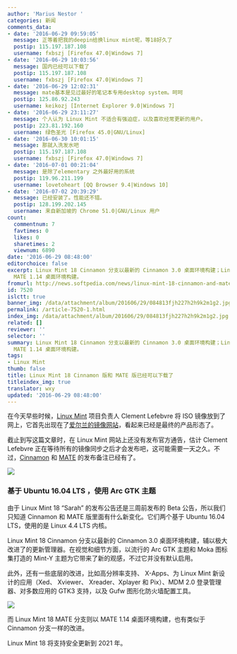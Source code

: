 ```yaml
---
author: 'Marius Nestor '
categories: 新闻
comments_data:
- date: '2016-06-29 09:59:05'
  message: 正等着把我的deepin给换linux mint呢，等18好久了
  postip: 115.197.187.108
  username: fxbszj [Firefox 47.0|Windows 7]
- date: '2016-06-29 10:03:56'
  message: 国内已经可以下载了
  postip: 115.197.187.108
  username: fxbszj [Firefox 47.0|Windows 7]
- date: '2016-06-29 12:02:31'
  message: mate基本是见过最好的笔记本专用desktop system。呵呵
  postip: 125.86.92.243
  username: keikozj [Internet Explorer 9.0|Windows 7]
- date: '2016-06-29 23:11:27'
  message: 个人认为 Linux Mint 不适合有强迫症，以及喜欢经常更新的用户。
  postip: 223.81.192.160
  username: 绿色圣光 [Firefox 45.0|GNU/Linux]
- date: '2016-06-30 10:01:15'
  message: 那就入洗发水吧
  postip: 115.197.187.108
  username: fxbszj [Firefox 47.0|Windows 7]
- date: '2016-07-01 00:21:04'
  message: 是除了elementary 之外最好用的系统
  postip: 119.96.211.199
  username: lovetoheart [QQ Browser 9.4|Windows 10]
- date: '2016-07-02 20:39:29'
  message: 已经安装了。性能还不错。
  postip: 128.199.202.145
  username: 来自新加坡的 Chrome 51.0|GNU/Linux 用户
count:
  commentnum: 7
  favtimes: 0
  likes: 0
  sharetimes: 2
  viewnum: 6890
date: '2016-06-29 08:48:00'
editorchoice: false
excerpt: Linux Mint 18 Cinnamon 分支以最新的 Cinnamon 3.0 桌面环境构建；Linux Mint 18 MATE 分支则以
  MATE 1.14 桌面环境构建。
fromurl: http://news.softpedia.com/news/linux-mint-18-cinnamon-and-mate-editions-are-now-available-for-download-505756.shtml
id: 7520
islctt: true
banner_img: /data/attachment/album/201606/29/084813fjh227h2h9k2m1g2.jpg
permalink: /article-7520-1.html
index_img: /data/attachment/album/201606/29/084813fjh227h2h9k2m1g2.jpg.thumb.jpg
related: []
reviewer: ''
selector: ''
summary: Linux Mint 18 Cinnamon 分支以最新的 Cinnamon 3.0 桌面环境构建；Linux Mint 18 MATE 分支则以
  MATE 1.14 桌面环境构建。
tags:
- Linux Mint
thumb: false
title: Linux Mint 18 Cinnamon 版和 MATE 版已经可以下载了
titleindex_img: true
translator: wxy
updated: '2016-06-29 08:48:00'
---
```


在今天早些时候，[Linux Mint](https://www.linuxmint.com/) 项目负责人 Clement Lefebvre 将 ISO 镜像放到了网上，它首先出现在了[爱尔兰的镜像网站](Irish)，看起来已经是最终的产品形态了。


截止到写这篇文章时，在 Linux Mint 网站上还没有发布官方通告，估计 Clement Lefebvre 正在等待所有的镜像同步之后才会发布吧，这可能需要一天之久。不过，[Cinnamon](https://www.linuxmint.com/rel_sarah_cinnamon_whatsnew.php) 和 [MATE](https://www.linuxmint.com/rel_sarah_mate_whatsnew.php) 的发布备注已经有了。


![](/data/attachment/album/201606/29/084813fjh227h2h9k2m1g2.jpg)


### 基于 Ubuntu 16.04 LTS ，使用 Arc GTK 主题


由于 Linux Mint 18 “Sarah” 的发布公告还是三周前发布的 Beta 公告，所以我们只知道 Cinnamon 和 MATE 版里面有什么新变化。它们两个基于 Ubuntu 16.04 LTS，使用的是 Linux 4.4 LTS 内核。


Linux Mint 18 Cinnamon 分支以最新的 Cinnamon 3.0 桌面环境构建，辅以极大改进了的更新管理器。在视觉和细节方面，以流行的 Arc GTK 主题和 Moka 图标集打造的 Mint-Y 主题为它带来了新的观感，不过它并没有默认启用。


此外，还有一些底层的改进，比如高分辨率支持、 X-Apps、为 Linux Mint 新设计的应用（Xed、 Xviewer、 Xreader、Xplayer 和 Pix）、MDM 2.0 登录管理器、对多数应用的 GTK3 支持，以及 Gufw 图形化防火墙配置工具。


![](/data/attachment/album/201606/29/084813wppyess5ggui8pyp.jpg)


而 Linux Mint 18 MATE 分支则以 MATE 1.14 桌面环境构建，也有类似于 Cinnamon 分支一样的改进。


Linux Mint 18 将支持安全更新到 2021 年。